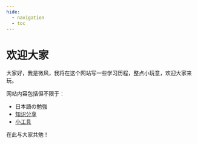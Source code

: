 ```yaml
---
hide:
  - navigation
  - toc
---
```


# 欢迎大家

大家好，我是微风，我将在这个网站写一些学习历程，整点小玩意，欢迎大家来玩。

网站内容包括但不限于：

- 日本語の勉強
- [知识分享](tutorials/index.md)
- [小工具](tools/index.md)

在此与大家共勉！

<div class=rainbow-ring-group>
    <div class="rainbow-ring"></div>
    <div class="rainbow-ring"></div>
    <div class="rainbow-ring"></div>
    <div class="rainbow-ring"></div>
    <div class="rainbow-ring"></div>
    <div class="rainbow-ring"></div>
    <div class="rainbow-ring"></div>
</div>